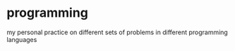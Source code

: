 # programming
my personal practice on different sets of problems in different programming languages
